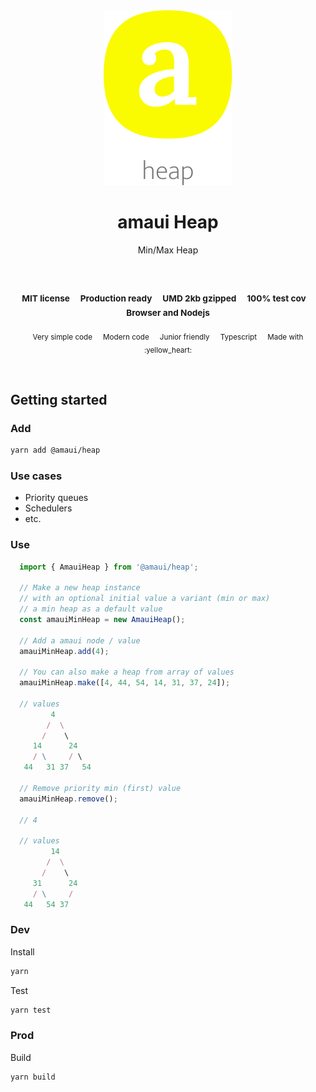 
</br>
</br>

<p align='center'>
  <a target='_blank' rel='noopener noreferrer' href='#'>
    <img src='utils/images/logo.svg' alt='amaui logo' />
  </a>
</p>

<h1 align='center'>amaui Heap</h1>

<p align='center'>
  Min/Max Heap
</p>

<br />

<h3 align='center'>
  <sub>MIT license&nbsp;&nbsp;&nbsp;&nbsp;</sub>
  <sub>Production ready&nbsp;&nbsp;&nbsp;&nbsp;</sub>
  <sub>UMD 2kb gzipped&nbsp;&nbsp;&nbsp;&nbsp;</sub>
  <sub>100% test cov&nbsp;&nbsp;&nbsp;&nbsp;</sub>
  <sub>Browser and Nodejs</sub>
</h3>

<p align='center'>
  <sub>Very simple code&nbsp;&nbsp;&nbsp;&nbsp;</sub>
  <sub>Modern code&nbsp;&nbsp;&nbsp;&nbsp;</sub>
  <sub>Junior friendly&nbsp;&nbsp;&nbsp;&nbsp;</sub>
  <sub>Typescript&nbsp;&nbsp;&nbsp;&nbsp;</sub>
  <sub>Made with :yellow_heart:</sub>
</p>

<br />

## Getting started

### Add

```sh
yarn add @amaui/heap
```

### Use cases
- Priority queues
- Schedulers
- etc.

### Use

```javascript
  import { AmauiHeap } from '@amaui/heap';

  // Make a new heap instance
  // with an optional initial value a variant (min or max)
  // a min heap as a default value
  const amauiMinHeap = new AmauiHeap();

  // Add a amaui node / value
  amauiMinHeap.add(4);

  // You can also make a heap from array of values
  amauiMinHeap.make([4, 44, 54, 14, 31, 37, 24]);

  // values
         4
        /  \
       /    \
     14      24
     / \     / \
   44   31 37   54

  // Remove priority min (first) value
  amauiMinHeap.remove();

  // 4

  // values
         14
        /  \
       /    \
     31      24
     / \     /
   44   54 37
```

### Dev

Install

```sh
yarn
```

Test

```sh
yarn test
```

### Prod

Build

```sh
yarn build
```
